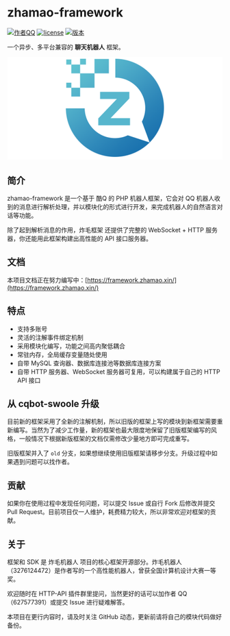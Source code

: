 # zhamao-framework

[![作者QQ](https://img.shields.io/badge/作者QQ-627577391-orange.svg)]()
[![license](https://img.shields.io/badge/license-MIT-blue.svg)]()
[![版本](https://img.shields.io/badge/version-2019.2.9-green.svg)]()


一个异步、多平台兼容的 **聊天机器人** 框架。

 ![](resources/images/logo2.png)

## 简介
zhamao-framework 是一个基于 酷Q 的 PHP 机器人框架，它会对 QQ 机器人收到的消息进行解析处理，并以模块化的形式进行开发，来完成机器人的自然语言对话等功能。

除了起到解析消息的作用，炸毛框架 还提供了完整的 WebSocket + HTTP 服务器，你还能用此框架构建出高性能的 API 接口服务器。

## 文档
本项目文档正在努力编写中：[https://framework.zhamao.xin/](https://framework.zhamao.xin/)

## 特点
- 支持多账号
- 灵活的注解事件绑定机制
- 采用模块化编写，功能之间高内聚低耦合
- 常驻内存，全局缓存变量随处使用
- 自带 MySQL 查询器、数据库连接池等数据库连接方案
- 自带 HTTP 服务器、WebSocket 服务器可复用，可以构建属于自己的 HTTP API 接口

## 从 cqbot-swoole 升级
目前新的框架采用了全新的注解机制，所以旧版的框架上写的模块到新框架需要重新编写。当然为了减少工作量，新的框架也最大限度地保留了旧版框架编写的风格，一般情况下根据新版框架的文档仅需修改少量地方即可完成重写。

旧版框架并入了 `old` 分支，如果想继续使用旧版框架请移步分支。升级过程中如果遇到问题可以找作者。

## 贡献
如果你在使用过程中发现任何问题，可以提交 Issue 或自行 Fork 后修改并提交 Pull Request。目前项目仅一人维护，耗费精力较大，所以非常欢迎对框架的贡献。

## 关于
框架和 SDK 是 炸毛机器人 项目的核心框架开源部分。炸毛机器人（3276124472）是作者写的一个高性能机器人，曾获全国计算机设计大赛一等奖。

欢迎随时在 HTTP-API 插件群里提问，当然更好的话可以加作者 QQ（627577391）或提交 Issue 进行疑难解答。

本项目在更行内容时，请及时关注 GitHub 动态，更新前请将自己的模块代码做好备份。